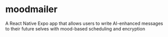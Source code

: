 # moodmailer
A React Native Expo app that allows users to write AI-enhanced messages to their future selves with mood-based scheduling and encryption
